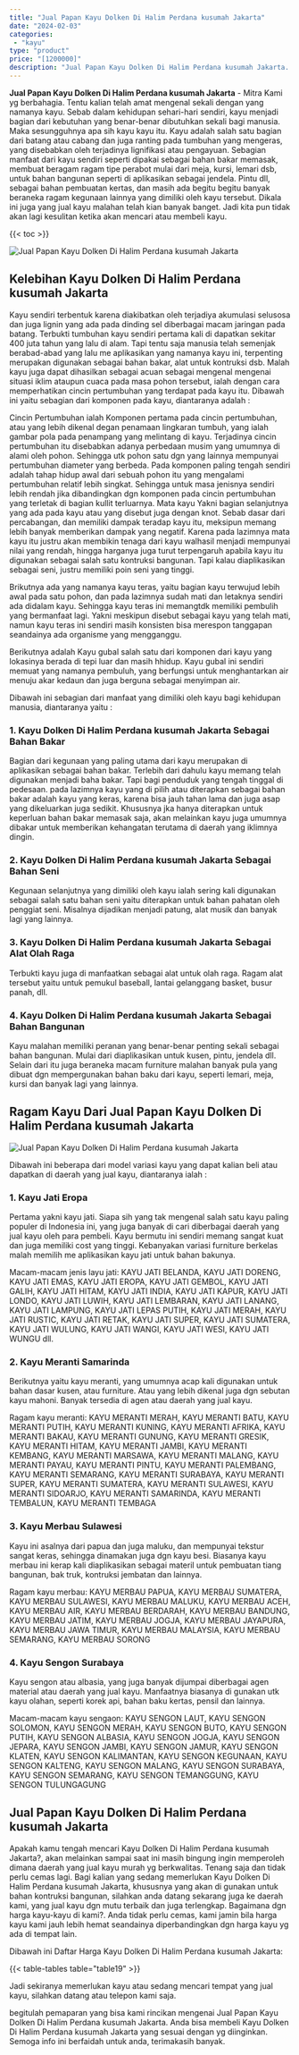 ```yaml
---
title: "Jual Papan Kayu Dolken Di Halim Perdana kusumah Jakarta"
date: "2024-02-03"
categories:
 - "kayu"
type: "product"
price: "[1200000]"
description: "Jual Papan Kayu Dolken Di Halim Perdana kusumah Jakarta. begitulah pemaparan yang bisa kami rincikan mengenai Jual Papan Kayu Dolken Di Halim Perdana kusumah..."
---
```


**Jual Papan Kayu Dolken Di Halim Perdana kusumah Jakarta** - Mitra Kami yg berbahagia. Tentu kalian telah amat mengenal sekali dengan yang namanya kayu. Sebab dalam kehidupan sehari-hari sendiri, kayu menjadi bagian dari kebutuhan yang benar-benar dibutuhkan sekali bagi manusia. Maka sesungguhnya apa sih kayu kayu itu. Kayu adalah salah satu bagian dari batang atau cabang dan juga ranting pada tumbuhan yang mengeras, yang disebabkan oleh terjadinya lignifikasi atau pengayuan. Sebagian manfaat dari kayu sendiri seperti dipakai sebagai bahan bakar memasak, membuat beragam ragam tipe perabot mulai dari meja, kursi, lemari dsb, untuk bahan bangunan seperti di aplikasikan sebagai jendela. Pintu dll, sebagai bahan pembuatan kertas, dan masih ada begitu begitu banyak beraneka ragam kegunaan lainnya yang dimiliki oleh kayu tersebut. Dikala ini juga yang jual kayu malahan telah kian banyak banget. Jadi kita pun tidak akan lagi kesulitan ketika akan mencari atau membeli kayu.

{{< toc >}}

![Jual Papan Kayu Dolken Di Halim Perdana kusumah Jakarta](/images/kayu/kayu-meranti-super.jpg)

## Kelebihan Kayu Dolken Di Halim Perdana kusumah Jakarta

Kayu sendiri terbentuk karena diakibatkan oleh terjadiya akumulasi selusosa dan juga lignin yang ada pada dinding sel diberbagai macam jaringan pada batang. Terbukti tumbuhan kayu sendiri pertama kali di dapatkan sekitar 400 juta tahun yang lalu di alam. Tapi tentu saja manusia telah semenjak berabad-abad yang lalu me aplikasikan yang namanya kayu ini, terpenting merupakan digunakan sebagai bahan bakar, alat untuk kontruksi dsb. Malah kayu juga dapat dihasilkan sebagai acuan sebagai mengenal mengenai situasi iklim ataupun cuaca pada masa pohon tersebut, ialah dengan cara memperhatikan cincin pertumbuhan yang terdapat pada kayu itu. Dibawah ini yaitu sebagian dari komponen pada kayu, diantaranya adalah :

Cincin Pertumbuhan ialah Komponen pertama pada cincin pertumbuhan, atau yang lebih dikenal degan penamaan lingkaran tumbuh, yang ialah gambar pola pada penampang yang melintang di kayu. Terjadinya cincin pertumbuhan itu disebabkan adanya perbedaan musim yang umumnya di alami oleh pohon. Sehingga utk pohon satu dgn yang lainnya mempunyai pertumbuhan diameter yang berbeda. Pada komponen paling tengah sendiri adalah tahap hidup awal dari sebuah pohon itu yang mengalami pertumbuhan relatif lebih singkat. Sehingga untuk masa jenisnya sendiri lebih rendah jika dibandingkan dgn komponen pada cincin pertumbuhan yang terletak di bagian kullit terluarnya. Mata kayu Yakni bagian selanjutnya yang ada pada kayu atau yang disebut juga dengan knot. Sebab dasar dari percabangan, dan memiliki dampak teradap kayu itu, meksipun memang lebih banyak memberikan dampak yang negatif. Karena pada lazimnya mata kayu itu justru akan membikin tenaga dari kayu walhasil menjadi mempunyai nilai yang rendah, hingga harganya juga turut terpengaruh apabila kayu itu digunakan sebagai salah satu kontruksi bangunan. Tapi kalau diaplikasikan sebagai seni, justru memiliki poin seni yang tinggi.

Brikutnya ada yang namanya kayu teras, yaitu bagian kayu terwujud lebih awal pada satu pohon, dan pada lazimnya sudah mati dan letaknya sendiri ada didalam kayu. Sehingga kayu teras ini memangtdk memiliki pembulih yang bermanfaat lagi. Yakni meskipun disebut sebagai kayu yang telah mati, namun kayu teras ini sendiri masih konsisten bisa merespon tanggapan seandainya ada organisme yang mengganggu.

Berikutnya adalah Kayu gubal salah satu dari komponen dari kayu yang lokasinya berada di tepi luar dan masih hhidup. Kayu gubal ini sendiri memuat yang namanya pembuluh, yang berfungsi untuk menghantarkan air menuju akar kedaun dan juga berguna sebagai menyimpan air.

Dibawah ini sebagian dari manfaat yang dimiliki oleh kayu bagi kehidupan manusia, diantaranya yaitu :

### 1\. Kayu Dolken Di Halim Perdana kusumah Jakarta Sebagai Bahan Bakar

Bagian dari kegunaan yang paling utama dari kayu merupakan di aplikasikan sebagai bahan bakar. Terlebih dari dahulu kayu memang telah digunakan menjadi baha bakar. Tapi bagi penduduk yang tengah tinggal di pedesaan. pada lazimnya kayu yang di pilih atau diterapkan sebagai bahan bakar adalah kayu yang keras, karena bisa jauh tahan lama dan juga asap yang dikeluarkan juga sedikit. Khususnya jka hanya diterapkan untuk keperluan bahan bakar memasak saja, akan melainkan kayu juga umumnya dibakar untuk memberikan kehangatan terutama di daerah yang iklimnya dingin.

### 2\. Kayu Dolken Di Halim Perdana kusumah Jakarta Sebagai Bahan Seni

Kegunaan selanjutnya yang dimiliki oleh kayu ialah sering kali digunakan sebagai salah satu bahan seni yaitu diterapkan untuk bahan pahatan oleh penggiat seni. Misalnya dijadikan menjadi patung, alat musik dan banyak lagi yang lainnya.

### 3\. Kayu Dolken Di Halim Perdana kusumah Jakarta Sebagai Alat Olah Raga

Terbukti kayu juga di manfaatkan sebagai alat untuk olah raga. Ragam alat tersebut yaitu untuk pemukul baseball, lantai gelanggang basket, busur panah, dll.

### 4\. Kayu Dolken Di Halim Perdana kusumah Jakarta Sebagai Bahan Bangunan

Kayu malahan memiliki peranan yang benar-benar penting sekali sebagai bahan bangunan. Mulai dari diaplikasikan untuk kusen, pintu, jendela dll. Selain dari itu juga beraneka macam furniture malahan banyak pula yang dibuat dgn mempergunakan bahan baku dari kayu, seperti lemari, meja, kursi dan banyak lagi yang lainnya.

## Ragam Kayu Dari Jual Papan Kayu Dolken Di Halim Perdana kusumah Jakarta

![Jual Papan Kayu Dolken Di Halim Perdana kusumah Jakarta](/images/kayu/kayu21.jpg)

Dibawah ini beberapa dari model variasi kayu yang dapat kalian beli atau dapatkan di daerah yang jual kayu, diantaranya ialah :

### 1\. Kayu Jati Eropa

Pertama yakni kayu jati. Siapa sih yang tak mengenal salah satu kayu paling populer di Indonesia ini, yang juga banyak di cari diberbagai daerah yang jual kayu oleh para pembeli. Kayu bermutu ini sendiri memang sangat kuat dan juga memiliki cost yang tinggi. Kebanyakan variasi furniture berkelas malah memilih me aplikasikan kayu jati untuk bahan bakunya.

Macam-macam jenis layu jati: KAYU JATI BELANDA, KAYU JATI DORENG, KAYU JATI EMAS, KAYU JATI EROPA, KAYU JATI GEMBOL, KAYU JATI GALIH, KAYU JATI HITAM, KAYU JATI INDIA, KAYU JATI KAPUR, KAYU JATI LONDO, KAYU JATI LUWIH, KAYU JATI LEMBARAN, KAYU JATI LANANG, KAYU JATI LAMPUNG, KAYU JATI LEPAS PUTIH, KAYU JATI MERAH, KAYU JATI RUSTIC, KAYU JATI RETAK, KAYU JATI SUPER, KAYU JATI SUMATERA, KAYU JATI WULUNG, KAYU JATI WANGI, KAYU JATI WESI, KAYU JATI WUNGU dll.

### 2\. Kayu Meranti Samarinda

Berikutnya yaitu kayu meranti, yang umumnya acap kali digunakan untuk bahan dasar kusen, atau furniture. Atau yang lebih dikenal juga dgn sebutan kayu mahoni. Banyak tersedia di agen atau daerah yang jual kayu.

Ragam kayu meranti: KAYU MERANTI MERAH, KAYU MERANTI BATU, KAYU MERANTI PUTIH, KAYU MERANTI KUNING, KAYU MERANTI AFRIKA, KAYU MERANTI BAKAU, KAYU MERANTI GUNUNG, KAYU MERANTI GRESIK, KAYU MERANTI HITAM, KAYU MERANTI JAMBI, KAYU MERANTI KEMBANG, KAYU MERANTI MARSAWA, KAYU MERANTI MALANG, KAYU MERANTI PAYAU, KAYU MERANTI PINTU, KAYU MERANTI PALEMBANG, KAYU MERANTI SEMARANG, KAYU MERANTI SURABAYA, KAYU MERANTI SUPER, KAYU MERANTI SUMATERA, KAYU MERANTI SULAWESI, KAYU MERANTI SIDOARJO, KAYU MERANTI SAMARINDA, KAYU MERANTI TEMBALUN, KAYU MERANTI TEMBAGA

### 3\. Kayu Merbau Sulawesi

Kayu ini asalnya dari papua dan juga maluku, dan mempunyai tekstur sangat keras, sehingga dinamakan juga dgn kayu besi. Biasanya kayu merbau ini kerap kali diaplikasikan sebagai materil untuk pembuatan tiang bangunan, bak truk, kontruksi jembatan dan lainnya.

Ragam kayu merbau: KAYU MERBAU PAPUA, KAYU MERBAU SUMATERA, KAYU MERBAU SULAWESI, KAYU MERBAU MALUKU, KAYU MERBAU ACEH, KAYU MERBAU AIR, KAYU MERBAU BERDARAH, KAYU MERBAU BANDUNG, KAYU MERBAU JATIM, KAYU MERBAU JOGJA, KAYU MERBAU JAYAPURA, KAYU MERBAU JAWA TIMUR, KAYU MERBAU MALAYSIA, KAYU MERBAU SEMARANG, KAYU MERBAU SORONG

### 4\. Kayu Sengon Surabaya

Kayu sengon atau albasia, yang juga banyak dijumpai diberbagai agen material atau daerah yang jual kayu. Manfaatnya biasanya di gunakan utk kayu olahan, seperti korek api, bahan baku kertas, pensil dan lainnya.

Macam-macam kayu sengaon: KAYU SENGON LAUT, KAYU SENGON SOLOMON, KAYU SENGON MERAH, KAYU SENGON BUTO, KAYU SENGON PUTIH, KAYU SENGON ALBASIA, KAYU SENGON JOGJA, KAYU SENGON JEPARA, KAYU SENGON JAMBI, KAYU SENGON JAMUR, KAYU SENGON KLATEN, KAYU SENGON KALIMANTAN, KAYU SENGON KEGUNAAN, KAYU SENGON KALTENG, KAYU SENGON MALANG, KAYU SENGON SURABAYA, KAYU SENGON SEMARANG, KAYU SENGON TEMANGGUNG, KAYU SENGON TULUNGAGUNG

## Jual Papan Kayu Dolken Di Halim Perdana kusumah Jakarta

Apakah kamu tengah mencari Kayu Dolken Di Halim Perdana kusumah Jakarta?, akan melainkan sampai saat ini masih bingung ingin memperoleh dimana daerah yang jual kayu murah yg berkwalitas. Tenang saja dan tidak perlu cemas lagi. Bagi kalian yang sedang memerlukan Kayu Dolken Di Halim Perdana kusumah Jakarta, khususnya yang akan di gunakan untuk bahan kontruksi bangunan, silahkan anda datang sekarang juga ke daerah kami, yang jual kayu dgn mutu terbaik dan juga terlengkap. Bagaimana dgn harga kayu-kayu di kami?. Anda tidak perlu cemas, kami jamin bila harga kayu kami jauh lebih hemat seandainya diperbandingkan dgn harga kayu yg ada di tempat lain.

Dibawah ini Daftar Harga Kayu Dolken Di Halim Perdana kusumah Jakarta:

{{< table-tables table="table19" >}}

Jadi sekiranya memerlukan kayu atau sedang mencari tempat yang jual kayu, silahkan datang atau telepon kami saja.

begitulah pemaparan yang bisa kami rincikan mengenai Jual Papan Kayu Dolken Di Halim Perdana kusumah Jakarta. Anda bisa membeli Kayu Dolken Di Halim Perdana kusumah Jakarta yang sesuai dengan yg diinginkan. Semoga info ini berfaidah untuk anda, terimakasih banyak.
